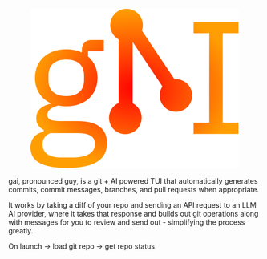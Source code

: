 <p align="center">
  <img src="https://github.com/nuttycream/gai/blob/main/docs/logo.svg" />
</p>

gai, pronounced guy, is a git + AI powered TUI that automatically generates
commits, commit messages, branches, and pull requests when appropriate.

It works by taking a diff of your repo and sending an API request to an LLM AI
provider, where it takes that response and builds out git operations along with
messages for you to review and send out - simplifying the process greatly.

On launch -> load git repo -> get repo status
